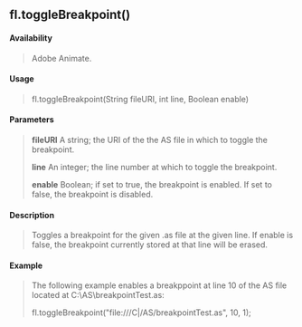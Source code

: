 ## fl.toggleBreakpoint()

#### Availability

> Adobe Animate.

#### Usage

> fl.toggleBreakpoint(String fileURI, int line, Boolean enable)

#### Parameters

> **fileURI** A string; the URI of the the AS file in which to toggle the breakpoint.
>
> **line** An integer; the line number at which to toggle the breakpoint.
>
> **enable** Boolean; if set to true, the breakpoint is enabled. If set to false, the breakpoint is disabled.

#### Description

> Toggles a breakpoint for the given .as file at the given line. If enable is false, the breakpoint currently stored at that line will be erased.

#### Example

> The following example enables a breakppoint at line 10 of the AS file located at C:\\AS\\breakpointTest.as:
>
> fl.toggleBreakpoint("file:///C\|/AS/breakpointTest.as", 10, 1);
